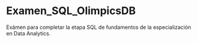 # Examen_SQL_OlimpicsDB
Exámen para completar la etapa SQL de fundamentos de la especialización en Data Analytics.
